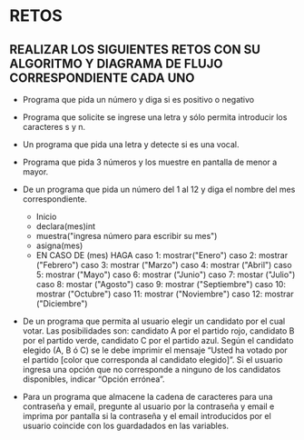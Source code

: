 # RETOS
## REALIZAR LOS SIGUIENTES RETOS CON SU ALGORITMO Y DIAGRAMA DE FLUJO CORRESPONDIENTE CADA UNO 

* Programa que pida un número y diga si es positivo o negativo
* Programa que solicite se ingrese una letra y sólo permita introducir los caracteres s y n.
* Un programa que pida una letra y detecte si es una vocal. 
* Programa que pida 3 números y los muestre en pantalla de menor a mayor.  
* De un programa que pida un número del 1 al 12 y diga el nombre del mes correspondiente.
  * Inicio
  * declara(mes)int
  * muestra("ingresa número para escribir su mes")
  * asigna(mes)
  * EN CASO DE (mes) HAGA caso 1: mostrar("Enero") caso 2: mostrar ("Febrero") caso 3: mostrar ("Marzo") caso 4: mostrar ("Abril") caso 5: mostrar ("Mayo") 
    caso 6: mostrar ("Junio") caso 7: mostar ("Julio") caso 8: mostar ("Agosto") caso 9: mostrar ("Septiembre") caso 10: mostrar ("Octubre") caso 11: mostrar   ("Noviembre") caso 12: mostrar ("Diciembre") 


* De un programa que permita al usuario elegir un candidato por el cual votar. Las posibilidades son: candidato A por el partido rojo, candidato B por el partido verde, candidato C por el partido azul. Según el candidato elegido (A, B ó C) se le debe imprimir el mensaje “Usted ha votado por el partido [color que corresponda al candidato elegido]”. Si el usuario ingresa una opción que no corresponde a ninguno de los candidatos disponibles, indicar “Opción errónea”.
* Para un programa que almacene la cadena de caracteres para una contraseña y email, pregunte al usuario por la contraseña y email e imprima por pantalla si la contraseña y el email introducidos por el usuario coincide con los guardadados en las variables.

